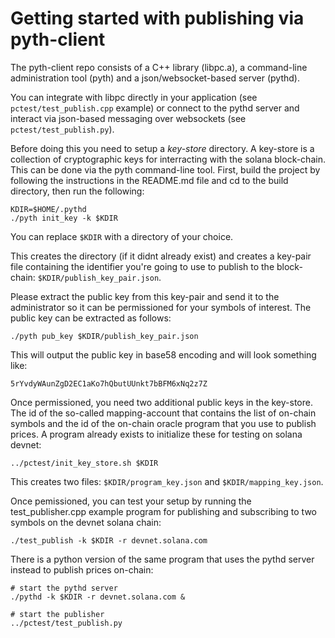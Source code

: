 # Getting started with publishing via pyth-client

The pyth-client repo consists of a C++ library (libpc.a), a command-line administration tool (pyth) and a json/websocket-based server (pythd).

You can integrate with libpc directly in your application (see `pctest/test_publish.cpp` example) or connect to the pythd server and interact via json-based messaging over websockets (see `pctest/test_publish.py`).

Before doing this you need to setup a *key-store* directory. A key-store is a collection of cryptographic keys for interracting with the solana block-chain. This can be done via the pyth command-line tool.  First, build the project by following the instructions in the README.md file and cd to the build directory, then run the following:


```
KDIR=$HOME/.pythd
./pyth init_key -k $KDIR

```

You can replace `$KDIR` with a directory of your choice.

This creates the directory (if it didnt already exist) and creates a key-pair file containing the identifier you're going to use to publish to the block-chain: `$KDIR/publish_key_pair.json`.

Please extract the public key from this key-pair and send it to the administrator so it can be permissioned for your symbols of interest. The public key can be extracted as follows:

```
./pyth pub_key $KDIR/publish_key_pair.json
```

This will output the public key in base58 encoding and will look something like:

```
5rYvdyWAunZgD2EC1aKo7hQbutUUnkt7bBFM6xNq2z7Z
```

Once permissioned, you need two additional public keys in the key-store. The id of the so-called mapping-account that contains the list of on-chain symbols and the id of the on-chain oracle program that you use to publish prices.  A program already exists to initialize these for testing on solana devnet:

```
../pctest/init_key_store.sh $KDIR
```

This creates two files: `$KDIR/program_key.json` and `$KDIR/mapping_key.json`.

Once pemissioned, you can test your setup by running the test_publisher.cpp example program for publishing and subscribing to two symbols on the devnet solana chain:

```
./test_publish -k $KDIR -r devnet.solana.com
```

There is a python version of the same program that uses the pythd server instead to publish prices on-chain:

```
# start the pythd server
./pythd -k $KDIR -r devnet.solana.com &

# start the publisher
../pctest/test_publish.py
```
